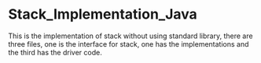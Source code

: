 # Stack_Implementation_Java
This is the implementation of stack without using standard library, there are three files, one is the interface for stack, one has the implementations and the third has the driver code.
